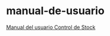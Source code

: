 # manual-de-usuario

[Manual del usuario Control de Stock](manual-de-usuario/Manual_Stock_Control.md)